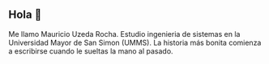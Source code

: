## Hola 👋
Me llamo Mauricio Uzeda Rocha.
Estudio ingenieria de sistemas en la Universidad Mayor de San Simon (UMMS).
La historia más bonita comienza a escribirse cuando le sueltas la mano al pasado.
